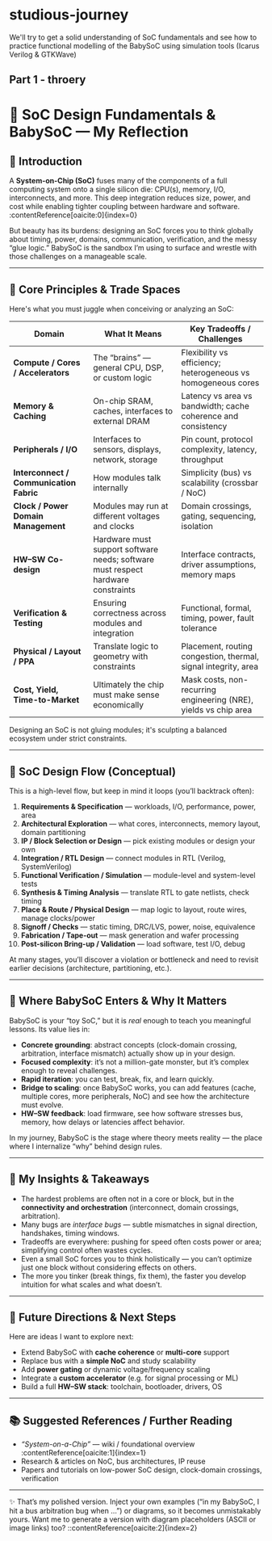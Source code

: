 # studious-journey
We'll try to get a solid understanding of SoC fundamentals and see how to practice functional modelling of the BabySoC using simulation tools (Icarus Verilog &amp; GTKWave)

## Part 1 - throery

# 🧠 SoC Design Fundamentals & BabySoC — My Reflection

## 🚀 Introduction

A **System-on-Chip (SoC)** fuses many of the components of a full computing system onto a single silicon die: CPU(s), memory, I/O, interconnects, and more. This deep integration reduces size, power, and cost while enabling tighter coupling between hardware and software. :contentReference[oaicite:0]{index=0}  

But beauty has its burdens: designing an SoC forces you to think globally about timing, power, domains, communication, verification, and the messy “glue logic.” BabySoC is the sandbox I’m using to surface and wrestle with those challenges on a manageable scale.

---

## 🧩 Core Principles & Trade Spaces

Here's what you must juggle when conceiving or analyzing an SoC:

| Domain | What It Means | Key Tradeoffs / Challenges |
|---|----------------|-------------------------------|
| **Compute / Cores / Accelerators** | The “brains” — general CPU, DSP, or custom logic | Flexibility vs efficiency; heterogeneous vs homogeneous cores |
| **Memory & Caching** | On-chip SRAM, caches, interfaces to external DRAM | Latency vs area vs bandwidth; cache coherence and consistency |
| **Peripherals / I/O** | Interfaces to sensors, displays, network, storage | Pin count, protocol complexity, latency, throughput |
| **Interconnect / Communication Fabric** | How modules talk internally | Simplicity (bus) vs scalability (crossbar / NoC) |
| **Clock / Power Domain Management** | Modules may run at different voltages and clocks | Domain crossings, gating, sequencing, isolation |
| **HW–SW Co-design** | Hardware must support software needs; software must respect hardware constraints | Interface contracts, driver assumptions, memory maps |
| **Verification & Testing** | Ensuring correctness across modules and integration | Functional, formal, timing, power, fault tolerance |
| **Physical / Layout / PPA** | Translate logic to geometry with constraints | Placement, routing congestion, thermal, signal integrity, area |
| **Cost, Yield, Time-to-Market** | Ultimately the chip must make sense economically | Mask costs, non-recurring engineering (NRE), yields vs chip area |

Designing an SoC is not gluing modules; it's sculpting a balanced ecosystem under strict constraints.  

---

## 🔄 SoC Design Flow (Conceptual)

This is a high-level flow, but keep in mind it loops (you’ll backtrack often):

1. **Requirements & Specification** — workloads, I/O, performance, power, area  
2. **Architectural Exploration** — what cores, interconnects, memory layout, domain partitioning  
3. **IP / Block Selection or Design** — pick existing modules or design your own  
4. **Integration / RTL Design** — connect modules in RTL (Verilog, SystemVerilog)  
5. **Functional Verification / Simulation** — module-level and system-level tests  
6. **Synthesis & Timing Analysis** — translate RTL to gate netlists, check timing  
7. **Place & Route / Physical Design** — map logic to layout, route wires, manage clocks/power  
8. **Signoff / Checks** — static timing, DRC/LVS, power, noise, equivalence  
9. **Fabrication / Tape-out** — mask generation and wafer processing  
10. **Post-silicon Bring-up / Validation** — load software, test I/O, debug  

At many stages, you’ll discover a violation or bottleneck and need to revisit earlier decisions (architecture, partitioning, etc.).

---

## 🍼 Where BabySoC Enters & Why It Matters

BabySoC is your “toy SoC,” but it is *real* enough to teach you meaningful lessons. Its value lies in:

- **Concrete grounding**: abstract concepts (clock-domain crossing, arbitration, interface mismatch) actually show up in your design.
- **Focused complexity**: it’s not a million-gate monster, but it’s complex enough to reveal challenges.
- **Rapid iteration**: you can test, break, fix, and learn quickly.
- **Bridge to scaling**: once BabySoC works, you can add features (cache, multiple cores, more peripherals, NoC) and see how the architecture must evolve.
- **HW–SW feedback**: load firmware, see how software stresses bus, memory, how delays or latencies affect behavior.

In my journey, BabySoC is the stage where theory meets reality — the place where I internalize “why” behind design rules.

---

## 🧠 My Insights & Takeaways

- The hardest problems are often not in a core or block, but in the **connectivity and orchestration** (interconnect, domain crossings, arbitration).  
- Many bugs are *interface bugs* — subtle mismatches in signal direction, handshakes, timing windows.  
- Tradeoffs are everywhere: pushing for speed often costs power or area; simplifying control often wastes cycles.  
- Even a small SoC forces you to think holistically — you can’t optimize just one block without considering effects on others.  
- The more you tinker (break things, fix them), the faster you develop intuition for what scales and what doesn’t.

---

## 🔭 Future Directions & Next Steps

Here are ideas I want to explore next:

- Extend BabySoC with **cache coherence** or **multi-core** support  
- Replace bus with a **simple NoC** and study scalability  
- Add **power gating** or dynamic voltage/frequency scaling  
- Integrate a **custom accelerator** (e.g. for signal processing or ML)  
- Build a full **HW–SW stack**: toolchain, bootloader, drivers, OS  

---

## 📚 Suggested References / Further Reading

- *“System-on-a-Chip”* — wiki / foundational overview :contentReference[oaicite:1]{index=1}  
- Research & articles on NoC, bus architectures, IP reuse  
- Papers and tutorials on low-power SoC design, clock-domain crossings, verification  

---

✨ That’s my polished version. Inject your own examples (“in my BabySoC, I hit a bus arbitration bug when …”) or diagrams, so it becomes unmistakably yours. Want me to generate a version with diagram placeholders (ASCII or image links) too?
::contentReference[oaicite:2]{index=2}
